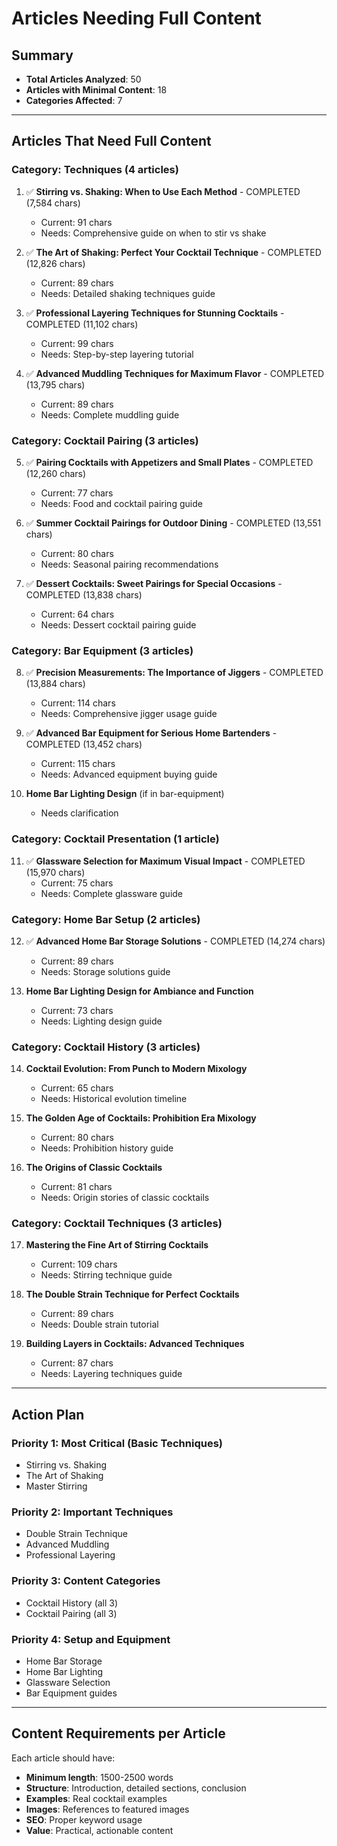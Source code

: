 # Articles Needing Full Content

## Summary
- **Total Articles Analyzed**: 50
- **Articles with Minimal Content**: 18
- **Categories Affected**: 7

---

## Articles That Need Full Content

### Category: Techniques (4 articles)
1. ✅ **Stirring vs. Shaking: When to Use Each Method** - COMPLETED (7,584 chars)
   - Current: 91 chars
   - Needs: Comprehensive guide on when to stir vs shake

2. ✅ **The Art of Shaking: Perfect Your Cocktail Technique** - COMPLETED (12,826 chars)
   - Current: 89 chars
   - Needs: Detailed shaking techniques guide

3. ✅ **Professional Layering Techniques for Stunning Cocktails** - COMPLETED (11,102 chars)
   - Current: 99 chars
   - Needs: Step-by-step layering tutorial

4. ✅ **Advanced Muddling Techniques for Maximum Flavor** - COMPLETED (13,795 chars)
   - Current: 89 chars
   - Needs: Complete muddling guide

### Category: Cocktail Pairing (3 articles)
5. ✅ **Pairing Cocktails with Appetizers and Small Plates** - COMPLETED (12,260 chars)
   - Current: 77 chars
   - Needs: Food and cocktail pairing guide

6. ✅ **Summer Cocktail Pairings for Outdoor Dining** - COMPLETED (13,551 chars)
   - Current: 80 chars
   - Needs: Seasonal pairing recommendations

7. ✅ **Dessert Cocktails: Sweet Pairings for Special Occasions** - COMPLETED (13,838 chars)
   - Current: 64 chars
   - Needs: Dessert cocktail pairing guide

### Category: Bar Equipment (3 articles)
8. ✅ **Precision Measurements: The Importance of Jiggers** - COMPLETED (13,884 chars)
   - Current: 114 chars
   - Needs: Comprehensive jigger usage guide

9. ✅ **Advanced Bar Equipment for Serious Home Bartenders** - COMPLETED (13,452 chars)
   - Current: 115 chars
   - Needs: Advanced equipment buying guide

10. **Home Bar Lighting Design** (if in bar-equipment)
    - Needs clarification

### Category: Cocktail Presentation (1 article)
11. ✅ **Glassware Selection for Maximum Visual Impact** - COMPLETED (15,970 chars)
    - Current: 75 chars
    - Needs: Complete glassware guide

### Category: Home Bar Setup (2 articles)
12. ✅ **Advanced Home Bar Storage Solutions** - COMPLETED (14,274 chars)
    - Current: 89 chars
    - Needs: Storage solutions guide

13. **Home Bar Lighting Design for Ambiance and Function**
    - Current: 73 chars
    - Needs: Lighting design guide

### Category: Cocktail History (3 articles)
14. **Cocktail Evolution: From Punch to Modern Mixology**
    - Current: 65 chars
    - Needs: Historical evolution timeline

15. **The Golden Age of Cocktails: Prohibition Era Mixology**
    - Current: 80 chars
    - Needs: Prohibition history guide

16. **The Origins of Classic Cocktails**
    - Current: 81 chars
    - Needs: Origin stories of classic cocktails

### Category: Cocktail Techniques (3 articles)
17. **Mastering the Fine Art of Stirring Cocktails**
    - Current: 109 chars
    - Needs: Stirring technique guide

18. **The Double Strain Technique for Perfect Cocktails**
    - Current: 89 chars
    - Needs: Double strain tutorial

19. **Building Layers in Cocktails: Advanced Techniques**
    - Current: 87 chars
    - Needs: Layering techniques guide

---

## Action Plan

### Priority 1: Most Critical (Basic Techniques)
- Stirring vs. Shaking
- The Art of Shaking
- Master Stirring

### Priority 2: Important Techniques
- Double Strain Technique
- Advanced Muddling
- Professional Layering

### Priority 3: Content Categories
- Cocktail History (all 3)
- Cocktail Pairing (all 3)

### Priority 4: Setup and Equipment
- Home Bar Storage
- Home Bar Lighting
- Glassware Selection
- Bar Equipment guides

---

## Content Requirements per Article

Each article should have:
- **Minimum length**: 1500-2500 words
- **Structure**: Introduction, detailed sections, conclusion
- **Examples**: Real cocktail examples
- **Images**: References to featured images
- **SEO**: Proper keyword usage
- **Value**: Practical, actionable content
